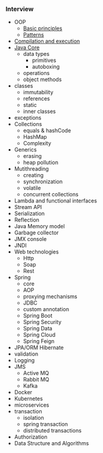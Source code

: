 ### Interview
- OOP
	- [Basic principles](object-oriented-paradigm/principles.md)
	- [Patterns](object-oriented-paradigm/patterns.md)
- [Compilation and execution](compilation/compilation.md)
- [Java Core](core/core.md)
	- data types
		- primitives
		- autoboxing
	- operations
	- object methods
- classes
	- immutability
	- references
	- static
	- inner classes
- exceptions
- Collections
	- equals & hashCode
	- HashMap
	- Complexity
- Generics
	- erasing
	- heap pollution
- Mutithreading
	- creating
	- synchronization
	- volatile
	- concurrent collections
- Lambda and functional interfaces
- Stream API
- Serialization
- Reflection
- Java Memory model
- Garbage collector
- JMX console
- JNDI
- Web technologies
	- Http
	- Soap
	- Rest
- Spring
	- core
	- AOP
	- proxying mechanisms
	- JDBC
	- custom annotation
	- Spring Boot
	- Spring Security
	- Spring Data
	- Spring Cloud
	- Spring Feign
- JPA/ORM Hibernate
- validation
- Logging
- JMS
	- Active MQ
	- Rabbit MQ
	- Kafka
- Docker
- Kubernetes
- microservices
- transaction
	- isolation
	- spring transaction
	- distributed transactions
- Authorization
- Data Structure and Algorithms
